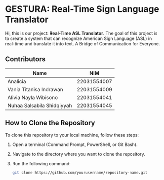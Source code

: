 # GESTURA: Real-Time Sign Language Translator

Hi, this is our project: **Real-Time ASL Translator**. The goal of this project is to create a system that can recognize American Sign Language (ASL) in real-time and translate it into text. A Bridge of Communication for Everyone.
## Contributors

| Name            | NIM      |
|-----------------|----------|
| Analicia     | 22031554007 |
| Vania Titanisa Indrawan | 22031554009  |
| Alivia Nayla Wibisono | 22031554041  |
| Nuhaa Salsabila Shidqiyyah | 22031554045  |

## How to Clone the Repository

To clone this repository to your local machine, follow these steps:

1. Open a terminal (Command Prompt, PowerShell, or Git Bash).
2. Navigate to the directory where you want to clone the repository.
3. Run the following command:

   ```bash
   git clone https://github.com/yourusername/repository-name.git
